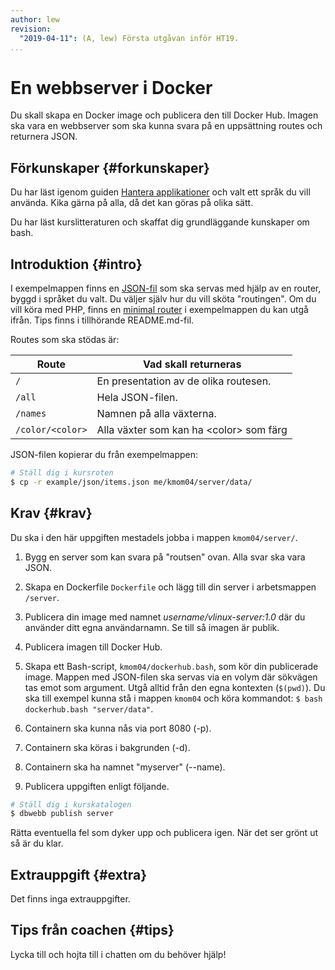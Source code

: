```yaml
---
author: lew
revision:
  "2019-04-11": (A, lew) Första utgåvan inför HT19.
...
```


# En webbserver i Docker

Du skall skapa en Docker image och publicera den till Docker Hub.
Imagen ska vara en webbserver som ska kunna svara på en uppsättning routes och returnera JSON.

<!--more-->

## Förkunskaper {#forkunskaper}

Du har läst igenom guiden [Hantera applikationer](guide/docker/hantera-applikationer) och valt ett språk du vill använda. Kika gärna på alla, då det kan göras på olika sätt.

Du har läst kurslitteraturen och skaffat dig grundläggande kunskaper om bash.

## Introduktion {#intro}

I exempelmappen finns en [JSON-fil](https://github.com/dbwebb-se/vlinux/tree/master/example/json) som ska servas med hjälp av en router, byggd i språket du valt. Du väljer själv hur du vill sköta "routingen". Om du vill köra med PHP, finns en [minimal router](https://github.com/dbwebb-se/vlinux/tree/master/example/php-router) i exempelmappen du kan utgå ifrån. Tips finns i tillhörande README.md-fil.

Routes som ska stödas är:

| Route            | Vad skall returneras                          |
| ---------------- | --------------------------------------------- |
| `/`              | En presentation av de olika routesen.         |
| `/all`           | Hela JSON-filen.                              |
| `/names`         | Namnen på alla växterna.                      |
| `/color/<color>` | Alla växter som kan ha &lt;color&gt; som färg |

JSON-filen kopierar du från exempelmappen:

```bash
# Ställ dig i kursroten
$ cp -r example/json/items.json me/kmom04/server/data/
```

## Krav {#krav}

Du ska i den här uppgiften mestadels jobba i mappen `kmom04/server/`.

1. Bygg en server som kan svara på "routsen" ovan. Alla svar ska vara JSON.

1. Skapa en Dockerfile `Dockerfile` och lägg till din server i arbetsmappen `/server`.

1. Publicera din image med namnet _username/vlinux-server:1.0_ där du använder ditt egna användarnamn. Se till så imagen är publik.

1. Publicera imagen till Docker Hub.

1. Skapa ett Bash-script, `kmom04/dockerhub.bash`, som kör din publicerade image. Mappen med JSON-filen ska servas via en volym där sökvägen tas emot som argument. Utgå alltid från den egna kontexten (`$(pwd)`). Du ska till exempel kunna stå i mappen `kmom04` och köra kommandot: `$ bash dockerhub.bash "server/data"`.

1. Containern ska kunna nås via port 8080 (-p).

1. Containern ska köras i bakgrunden (-d).

1. Containern ska ha namnet "myserver" (--name).

1. Publicera uppgiften enligt följande.

```bash
# Ställ dig i kurskatalogen
$ dbwebb publish server
```

Rätta eventuella fel som dyker upp och publicera igen. När det ser grönt ut så är du klar.

## Extrauppgift {#extra}

Det finns inga extrauppgifter.

## Tips från coachen {#tips}

Lycka till och hojta till i chatten om du behöver hjälp!

